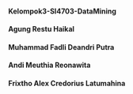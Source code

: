 #### Kelompok3-SI4703-DataMining
#### Agung Restu Haikal
#### Muhammad Fadli Deandri Putra
#### Andi Meuthia Reonawita
#### Frixtho Alex Credorius Latumahina

